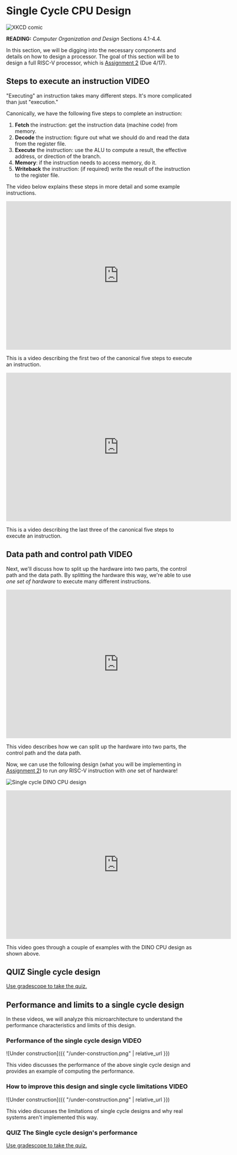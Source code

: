 # Single Cycle CPU Design

![XKCD comic](https://imgs.xkcd.com/comics/old_days.png)

**READING:** *Computer Organization and Design* Sections 4.1-4.4.

In this section, we will be digging into the necessary components and details on how to design a processor.
The goal of this section will be to design a full RISC-V processor, which is [Assignment 2](https://github.com/jlpteaching/dinocpu-sq20/blob/master/assignments/assignment-2.md) (Due 4/17).

## Steps to execute an instruction **VIDEO**

"Executing" an instruction takes many different steps.
It's more complicated than just "execution."

Canonically, we have the following five steps to complete an instruction:

1. **Fetch** the instruction: get the instruction data (machine code) from memory.
2. **Decode** the instruction: figure out what we should do and read the data from the register file.
3. **Execute** the instruction: use the ALU to compute a result, the effective address, or direction of the branch.
4. **Memory**: if the instruction needs to access memory, do it.
5. **Writeback** the instruction: (if required) write the result of the instruction to the register file.

The video below explains these steps in more detail and some example instructions.

<iframe id="kaltura_player" src="https://cdnapisec.kaltura.com/p/1770401/sp/177040100/embedIframeJs/uiconf_id/29032722/partner_id/1770401?iframeembed=true&playerId=kaltura_player&entry_id=0_vnludqwx&flashvars[mediaProtocol]=rtmp&amp;flashvars[streamerType]=rtmp&amp;flashvars[streamerUrl]=rtmp://www.kaltura.com:1935&amp;flashvars[rtmpFlavors]=1&amp;flashvars[localizationCode]=en&amp;flashvars[leadWithHTML5]=true&amp;flashvars[sideBarContainer.plugin]=true&amp;flashvars[sideBarContainer.position]=left&amp;flashvars[sideBarContainer.clickToClose]=true&amp;flashvars[chapters.plugin]=true&amp;flashvars[chapters.layout]=vertical&amp;flashvars[chapters.thumbnailRotator]=false&amp;flashvars[streamSelector.plugin]=true&amp;flashvars[EmbedPlayer.SpinnerTarget]=videoHolder&amp;flashvars[dualScreen.plugin]=true&amp;flashvars[Kaltura.addCrossoriginToIframe]=true&amp;&wid=0_opppboq6" width="608" height="402" allowfullscreen webkitallowfullscreen mozAllowFullScreen allow="autoplay *; fullscreen *; encrypted-media *" sandbox="allow-forms allow-same-origin allow-scripts allow-top-navigation allow-pointer-lock allow-popups allow-modals allow-orientation-lock allow-popups-to-escape-sandbox allow-presentation allow-top-navigation-by-user-activation" frameborder="0" title="Kaltura Player"></iframe>

This is a video describing the first two of the canonical five steps to execute an instruction.

<iframe id="kaltura_player" src="https://cdnapisec.kaltura.com/p/1770401/sp/177040100/embedIframeJs/uiconf_id/29032722/partner_id/1770401?iframeembed=true&playerId=kaltura_player&entry_id=0_6hppdgq5&flashvars[mediaProtocol]=rtmp&amp;flashvars[streamerType]=rtmp&amp;flashvars[streamerUrl]=rtmp://www.kaltura.com:1935&amp;flashvars[rtmpFlavors]=1&amp;flashvars[localizationCode]=en&amp;flashvars[leadWithHTML5]=true&amp;flashvars[sideBarContainer.plugin]=true&amp;flashvars[sideBarContainer.position]=left&amp;flashvars[sideBarContainer.clickToClose]=true&amp;flashvars[chapters.plugin]=true&amp;flashvars[chapters.layout]=vertical&amp;flashvars[chapters.thumbnailRotator]=false&amp;flashvars[streamSelector.plugin]=true&amp;flashvars[EmbedPlayer.SpinnerTarget]=videoHolder&amp;flashvars[dualScreen.plugin]=true&amp;flashvars[Kaltura.addCrossoriginToIframe]=true&amp;&wid=0_egowlk1b" width="608" height="402" allowfullscreen webkitallowfullscreen mozAllowFullScreen allow="autoplay *; fullscreen *; encrypted-media *" sandbox="allow-forms allow-same-origin allow-scripts allow-top-navigation allow-pointer-lock allow-popups allow-modals allow-orientation-lock allow-popups-to-escape-sandbox allow-presentation allow-top-navigation-by-user-activation" frameborder="0" title="Kaltura Player"></iframe>

This is a video describing the last three of the canonical five steps to execute an instruction.

## Data path and control path **VIDEO**

Next, we'll discuss how to split up the hardware into two parts, the control path and the data path.
By splitting the hardware this way, we're able to use *one set of hardware* to execute many different instructions.

<iframe id="kaltura_player" src="https://cdnapisec.kaltura.com/p/1770401/sp/177040100/embedIframeJs/uiconf_id/29032722/partner_id/1770401?iframeembed=true&playerId=kaltura_player&entry_id=0_q2vuxnkt&flashvars[mediaProtocol]=rtmp&amp;flashvars[streamerType]=rtmp&amp;flashvars[streamerUrl]=rtmp://www.kaltura.com:1935&amp;flashvars[rtmpFlavors]=1&amp;flashvars[localizationCode]=en&amp;flashvars[leadWithHTML5]=true&amp;flashvars[sideBarContainer.plugin]=true&amp;flashvars[sideBarContainer.position]=left&amp;flashvars[sideBarContainer.clickToClose]=true&amp;flashvars[chapters.plugin]=true&amp;flashvars[chapters.layout]=vertical&amp;flashvars[chapters.thumbnailRotator]=false&amp;flashvars[streamSelector.plugin]=true&amp;flashvars[EmbedPlayer.SpinnerTarget]=videoHolder&amp;flashvars[dualScreen.plugin]=true&amp;flashvars[Kaltura.addCrossoriginToIframe]=true&amp;&wid=0_s5rjxoh7" width="608" height="402" allowfullscreen webkitallowfullscreen mozAllowFullScreen allow="autoplay *; fullscreen *; encrypted-media *" sandbox="allow-forms allow-same-origin allow-scripts allow-top-navigation allow-pointer-lock allow-popups allow-modals allow-orientation-lock allow-popups-to-escape-sandbox allow-presentation allow-top-navigation-by-user-activation" frameborder="0" title="Kaltura Player"></iframe>

This video describes how we can split up the hardware into two parts, the control path and the data path.

Now, we can use the following design (what you will be implementing in [Assignment 2](https://github.com/jlpteaching/dinocpu-sq20/blob/master/assignments/assignment-2.md)) to run *any* RISC-V instruction with *one* set of hardware!

![Single cycle DINO CPU design](https://github.com/jlpteaching/dinocpu-sq20/blob/master/assignments/single-cycle-no-control.svg)

<iframe id="kaltura_player" src="https://cdnapisec.kaltura.com/p/1770401/sp/177040100/embedIframeJs/uiconf_id/29032722/partner_id/1770401?iframeembed=true&playerId=kaltura_player&entry_id=0_mr5qnvuu&flashvars[mediaProtocol]=rtmp&amp;flashvars[streamerType]=rtmp&amp;flashvars[streamerUrl]=rtmp://www.kaltura.com:1935&amp;flashvars[rtmpFlavors]=1&amp;flashvars[localizationCode]=en&amp;flashvars[leadWithHTML5]=true&amp;flashvars[sideBarContainer.plugin]=true&amp;flashvars[sideBarContainer.position]=left&amp;flashvars[sideBarContainer.clickToClose]=true&amp;flashvars[chapters.plugin]=true&amp;flashvars[chapters.layout]=vertical&amp;flashvars[chapters.thumbnailRotator]=false&amp;flashvars[streamSelector.plugin]=true&amp;flashvars[EmbedPlayer.SpinnerTarget]=videoHolder&amp;flashvars[dualScreen.plugin]=true&amp;flashvars[Kaltura.addCrossoriginToIframe]=true&amp;&wid=0_od595fhl" width="608" height="402" allowfullscreen webkitallowfullscreen mozAllowFullScreen allow="autoplay *; fullscreen *; encrypted-media *" sandbox="allow-forms allow-same-origin allow-scripts allow-top-navigation allow-pointer-lock allow-popups allow-modals allow-orientation-lock allow-popups-to-escape-sandbox allow-presentation allow-top-navigation-by-user-activation" frameborder="0" title="Kaltura Player"></iframe>

This video goes through a couple of examples with the DINO CPU design as shown above.

## **QUIZ** Single cycle design

[Use gradescope to take the quiz.](https://www.gradescope.com/courses/105214/assignments/439561)

## Performance and limits to a single cycle design

In these videos, we will analyze this microarchitecture to understand the performance characteristics and limits of this design.

### Performance of the single cycle design **VIDEO**

![Under construction]({{ "/under-construction.png" | relative_url }})

This video discusses the performance of the above single cycle design and provides an example of computing the performance.

### How to improve this design and single cycle limitations **VIDEO**

![Under construction]({{ "/under-construction.png" | relative_url }})

This video discusses the limitations of single cycle designs and why real systems aren't implemented this way.

### **QUIZ** The Single cycle design's performance

[Use gradescope to take the quiz.](https://www.gradescope.com/courses/105214/assignments/439578)
